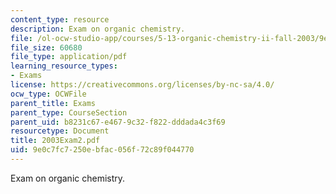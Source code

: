 ```yaml
---
content_type: resource
description: Exam on organic chemistry.
file: /ol-ocw-studio-app/courses/5-13-organic-chemistry-ii-fall-2003/9e0c7fc7250ebfac056f72c89f044770_2003Exam2.pdf
file_size: 60680
file_type: application/pdf
learning_resource_types:
- Exams
license: https://creativecommons.org/licenses/by-nc-sa/4.0/
ocw_type: OCWFile
parent_title: Exams
parent_type: CourseSection
parent_uid: b8231c67-e467-9c32-f822-dddada4c3f69
resourcetype: Document
title: 2003Exam2.pdf
uid: 9e0c7fc7-250e-bfac-056f-72c89f044770
---
```

Exam on organic chemistry.